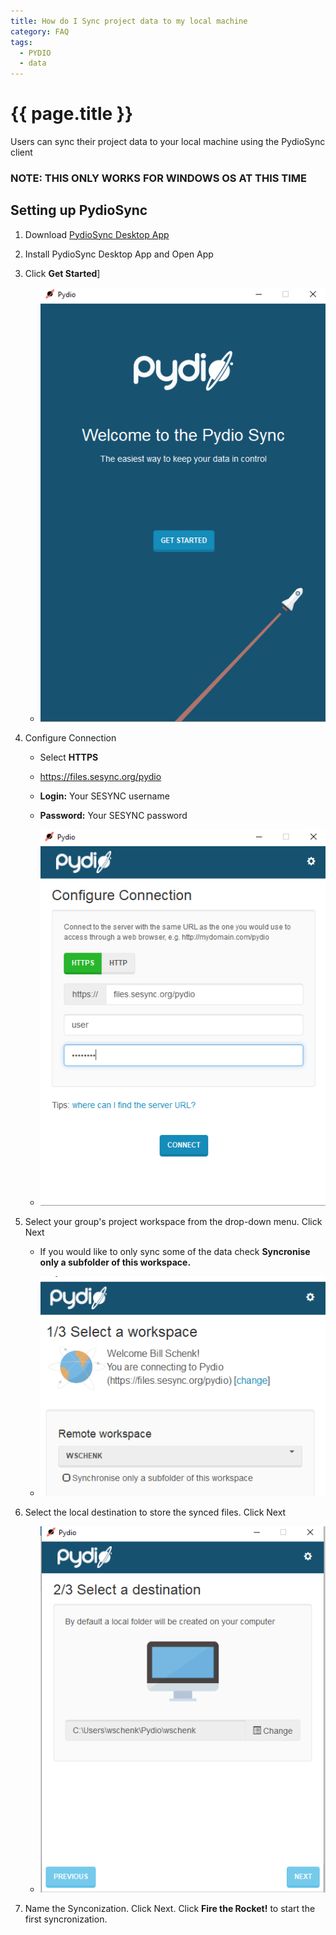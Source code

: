 ```yaml
---
title: How do I Sync project data to my local machine
category: FAQ
tags:
  - PYDIO
  - data
---
```


# {{ page.title }}

Users can sync their project data to your local machine using the PydioSync client

### NOTE: THIS ONLY WORKS FOR WINDOWS OS AT THIS TIME

## Setting up PydioSync

1. Download [PydioSync Desktop App](https://pydio.com/en/get-pydio/downloads/pydiosync-desktop-app)
2. Install PydioSync Desktop App and Open App
3. Click **Get Started**]

    * ![](/assets/images/PYDIOfiles/pydiosync00.PNG)
4. Configure Connection
   * Select **HTTPS**
   * https://files.sesync.org/pydio
   * **Login:** Your SESYNC username
   * **Password:** Your SESYNC password
   
   * ![](/assets/images/PYDIOfiles/pydiosync01.PNG)
5. Select your group's project workspace from the drop-down menu. Click Next
   * If you would like to only sync some of the data check **Syncronise only a subfolder of this workspace.**
   
   * ![](/assets/images/PYDIOfiles/pydiosync02.PNG)
6. Select the local destination to store the synced files. Click Next

    * ![](/assets/images/PYDIOfiles/pydiosync03.PNG)
7. Name the Synconization. Click Next. Click **Fire the Rocket!** to start the first syncronization.
